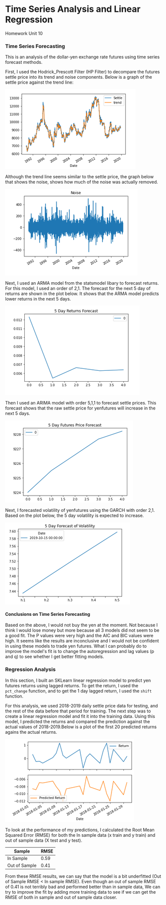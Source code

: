 # Time Series Analysis and Linear Regression
Homework Unit 10

### Time Series Forecasting

This is an analysis of the dollar-yen exchange rate futures using time series forecast methods.

First, I used the Hodrick_Prescott Filter (HP Filter) to decompare the futures settle price into its trend and noise components. Below is a graph of the settle price against the trend line:

![HPfilter](Images/HPfilter.png)

Although the trend line seems similar to the settle price, the graph below that shows the noise, shows how much of the noise was actually removed.

![HPfilter](Images/Noise.png)

Next, I used an ARMA model from the statsmodel libary to forecast returns. For this model, I used an order of 2,1. The forecast for the next 5 day of returns are shown in the plot below. It shows that the ARMA model predicts lower returns in the next 5 days. 

![ARMAFORECAST](Images/armaforecast.png)

Then I used an ARIMA model with order 5,1,1 to forecast settle prices. This forecast shows that the raw settle price for yenfutures will increase in the next 5 days. 

![ARIMAFORECAST](Images/ARIMAforecast.png)

Next, I forecasted volatility of yenfutures using  the GARCH with order 2,1. Based on the plot below, the 5 day volatility is expected to increase. 

![GARCHvol](Images/volatility.png)


#### Conclusions on Time Series Forecasting
Based on the above, I would not buy the yen at the moment. Not because I think I would lose money but more because all 3 models did not seem to be a good fit. The P values were very high and the AIC and BIC values were high. It seems like the results are inconclusive and I would not be confident in using these models to trade yen futures. What I can probably do to improve the model's fit is to change the autoregression and lag values (p and q) to see whether I get better fitting models.



### Regression Analysis

In this section, I built an SKLearn linear regression model to predict yen futures returns using lagged returns. To get the return, I used the `pct_change` function, and to get the 1 day lagged return, I used the `shift` function.

For this analysis, we used 2018-2019 daily settle price data for testing, and the rest of the data before that period for training. The next step was to create a linear regression model and fit it into the training data.  Using this model, I predicted the returns and compared the prediction against the actual values of 2018-2019.Below is a plot of the first 20 predicted returns agains the actual returns.

![linear regression](Images/lr_predict.png)

To look at the performance of my predictions, I calculated the Root Mean Squared Error (RMSE) for both the In sample data (x train and y train) and out of sample data (X test and y test). 

| Sample | RMSE |
| ------ | ----------- |
| In Sample   | 0.59 |
| Out of Sample | 0.41 |

From these RMSE results, we can say that the model is a bit underfitted (Out of Sample RMSE < In sample RMSE). Even though an out of sample RMSE of 0.41 is not terribly bad and performed better than in sample data, We can try to improve the fit by adding more training data to see if we can get the RMSE of both in sample and out of sample data closer. 
